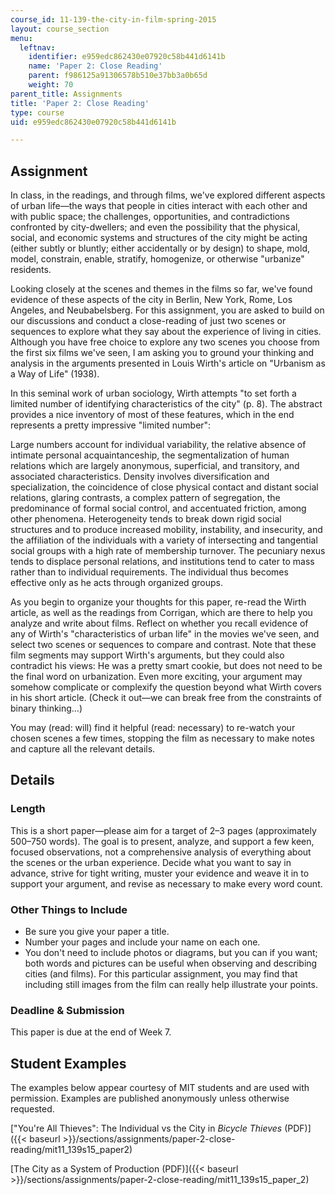 ```yaml
---
course_id: 11-139-the-city-in-film-spring-2015
layout: course_section
menu:
  leftnav:
    identifier: e959edc862430e07920c58b441d6141b
    name: 'Paper 2: Close Reading'
    parent: f986125a91306578b510e37bb3a0b65d
    weight: 70
parent_title: Assignments
title: 'Paper 2: Close Reading'
type: course
uid: e959edc862430e07920c58b441d6141b

---
```


Assignment
----------

In class, in the readings, and through films, we've explored different aspects of urban life—the ways that people in cities interact with each other and with public space; the challenges, opportunities, and contradictions confronted by city-dwellers; and even the possibility that the physical, social, and economic systems and structures of the city might be acting (either subtly or bluntly; either accidentally or by design) to shape, mold, model, constrain, enable, stratify, homogenize, or otherwise "urbanize" residents.

Looking closely at the scenes and themes in the films so far, we've found evidence of these aspects of the city in Berlin, New York, Rome, Los Angeles, and Neubabelsberg. For this assignment, you are asked to build on our discussions and conduct a close-reading of just two scenes or sequences to explore what they say about the experience of living in cities. Although you have free choice to explore any two scenes you choose from the first six films we've seen, I am asking you to ground your thinking and analysis in the arguments presented in Louis Wirth's article on "Urbanism as a Way of Life" (1938).

In this seminal work of urban sociology, Wirth attempts "to set forth a limited number of identifying characteristics of the city" (p. 8). The abstract provides a nice inventory of most of these features, which in the end represents a pretty impressive "limited number":

Large numbers account for individual variability, the relative absence of intimate personal acquaintanceship, the segmentalization of human relations which are largely anonymous, superficial, and transitory, and associated characteristics. Density involves diversification and specialization, the coincidence of close physical contact and distant social relations, glaring contrasts, a complex pattern of segregation, the predominance of formal social control, and accentuated friction, among other phenomena. Heterogeneity tends to break down rigid social structures and to produce increased mobility, instability, and insecurity, and the affiliation of the individuals with a variety of intersecting and tangential social groups with a high rate of membership turnover. The pecuniary nexus tends to displace personal relations, and institutions tend to cater to mass rather than to individual requirements. The individual thus becomes effective only as he acts through organized groups.

As you begin to organize your thoughts for this paper, re-read the Wirth article, as well as the readings from Corrigan, which are there to help you analyze and write about films. Reflect on whether you recall evidence of any of Wirth's "characteristics of urban life" in the movies we've seen, and select two scenes or sequences to compare and contrast. Note that these film segments may support Wirth's arguments, but they could also contradict his views: He was a pretty smart cookie, but does not need to be the final word on urbanization. Even more exciting, your argument may somehow complicate or complexify the question beyond what Wirth covers in his short article. (Check it out—we can break free from the constraints of binary thinking…)

You may (read: will) find it helpful (read: necessary) to re-watch your chosen scenes a few times, stopping the film as necessary to make notes and capture all the relevant details.

Details
-------

### Length

This is a short paper—please aim for a target of 2–3 pages (approximately 500–750 words). The goal is to present, analyze, and support a few keen, focused observations, not a comprehensive analysis of everything about the scenes or the urban experience. Decide what you want to say in advance, strive for tight writing, muster your evidence and weave it in to support your argument, and revise as necessary to make every word count.

### Other Things to Include

*   Be sure you give your paper a title.
*   Number your pages and include your name on each one.
*   You don't need to include photos or diagrams, but you can if you want; both words and pictures can be useful when observing and describing cities (and films). For this particular assignment, you may find that including still images from the film can really help illustrate your points.

### Deadline & Submission

This paper is due at the end of Week 7. 

Student Examples
----------------

The examples below appear courtesy of MIT students and are used with permission. Examples are published anonymously unless otherwise requested.

["You're All Thieves": The Individual vs the City in _Bicycle Thieves_ (PDF)]({{< baseurl >}}/sections/assignments/paper-2-close-reading/mit11_139s15_paper2)

[The City as a System of Production (PDF)]({{< baseurl >}}/sections/assignments/paper-2-close-reading/mit11_139s15_paper_2)